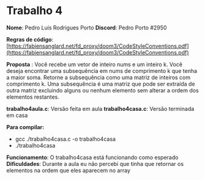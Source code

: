 # Trabalho 4
**Nome**: Pedro Luís Rodrigues Porto
**Discord**: Pedro Porto #2950

**Regras de código**: [https://fabiensanglard.net/fd_proxy/doom3/CodeStyleConventions.pdf](https://fabiensanglard.net/fd_proxy/doom3/CodeStyleConventions.pdf)

**Proposta** : Você recebe um vetor de inteiro nums e um inteiro k. Você deseja encontrar uma subsequência em
nums de comprimento k que tenha a maior soma.
Retorne a subsequência como uma matriz de inteiros com comprimento k.
Uma subsequência é uma matriz que pode ser extraída de outra matriz excluindo alguns ou nenhum
elemento sem alterar a ordem dos elementos restantes.

**trabalho4aula.c**: Versão feita em aula
**trabalho4casa.c**: Versão terminada em casa

**Para compilar:** 
-  gcc ./trabalho4casa.c -o trabalho4casa
- ./trabalho4casa

**Funcionamento**: O trabalho4casa está funcionando como esperado
**Dificuldades**: Durante a aula eu não percebi que tinha que retornar os elementos na ordem que eles aparecem no array
